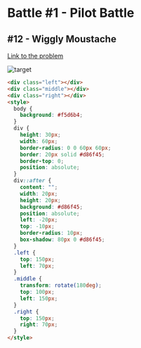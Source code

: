 # Battle #1 - Pilot Battle

## #12 - Wiggly Moustache

[Link to the problem](https://cssbattle.dev/play/12)

![target](https://cssbattle.dev/targets/12.png)

```html
<div class="left"></div>
<div class="middle"></div>
<div class="right"></div>
<style>
  body {
    background: #f5d6b4;
  }
  div {
    height: 30px;
    width: 60px;
    border-radius: 0 0 60px 60px;
    border: 20px solid #d86f45;
    border-top: 0;
    position: absolute;
  }
  div::after {
    content: "";
    width: 20px;
    height: 20px;
    background: #d86f45;
    position: absolute;
    left: -20px;
    top: -10px;
    border-radius: 10px;
    box-shadow: 80px 0 #d86f45;
  }
  .left {
    top: 150px;
    left: 70px;
  }
  .middle {
    transform: rotate(180deg);
    top: 100px;
    left: 150px;
  }
  .right {
    top: 150px;
    right: 70px;
  }
</style>
```
